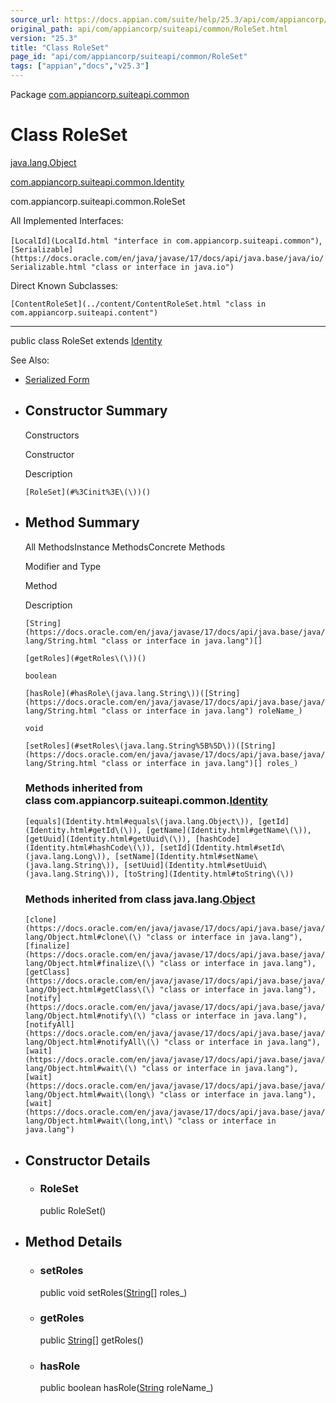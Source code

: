 ```yaml
---
source_url: https://docs.appian.com/suite/help/25.3/api/com/appiancorp/suiteapi/common/RoleSet.html
original_path: api/com/appiancorp/suiteapi/common/RoleSet.html
version: "25.3"
title: "Class RoleSet"
page_id: "api/com/appiancorp/suiteapi/common/RoleSet"
tags: ["appian","docs","v25.3"]
---
```



Package [com.appiancorp.suiteapi.common](package-summary.html)

# Class RoleSet

[java.lang.Object](https://docs.oracle.com/en/java/javase/17/docs/api/java.base/java/lang/Object.html "class or interface in java.lang")

[com.appiancorp.suiteapi.common.Identity](Identity.html "class in com.appiancorp.suiteapi.common")

com.appiancorp.suiteapi.common.RoleSet

All Implemented Interfaces:

`[LocalId](LocalId.html "interface in com.appiancorp.suiteapi.common")`, `[Serializable](https://docs.oracle.com/en/java/javase/17/docs/api/java.base/java/io/Serializable.html "class or interface in java.io")`

Direct Known Subclasses:

`[ContentRoleSet](../content/ContentRoleSet.html "class in com.appiancorp.suiteapi.content")`

* * *

public class RoleSet extends [Identity](Identity.html "class in com.appiancorp.suiteapi.common")

See Also:

-   [Serialized Form](../../../../serialized-form.html#com.appiancorp.suiteapi.common.RoleSet)

-   ## Constructor Summary

    Constructors

    Constructor

    Description

    `[RoleSet](#%3Cinit%3E\(\))()`

-   ## Method Summary

    All MethodsInstance MethodsConcrete Methods

    Modifier and Type

    Method

    Description

    `[String](https://docs.oracle.com/en/java/javase/17/docs/api/java.base/java/lang/String.html "class or interface in java.lang")[]`

    `[getRoles](#getRoles\(\))()`

    `boolean`

    `[hasRole](#hasRole\(java.lang.String\))([String](https://docs.oracle.com/en/java/javase/17/docs/api/java.base/java/lang/String.html "class or interface in java.lang") roleName_)`

    `void`

    `[setRoles](#setRoles\(java.lang.String%5B%5D\))([String](https://docs.oracle.com/en/java/javase/17/docs/api/java.base/java/lang/String.html "class or interface in java.lang")[] roles_)`

    ### Methods inherited from class com.appiancorp.suiteapi.common.[Identity](Identity.html "class in com.appiancorp.suiteapi.common")

    `[equals](Identity.html#equals\(java.lang.Object\)), [getId](Identity.html#getId\(\)), [getName](Identity.html#getName\(\)), [getUuid](Identity.html#getUuid\(\)), [hashCode](Identity.html#hashCode\(\)), [setId](Identity.html#setId\(java.lang.Long\)), [setName](Identity.html#setName\(java.lang.String\)), [setUuid](Identity.html#setUuid\(java.lang.String\)), [toString](Identity.html#toString\(\))`

    ### Methods inherited from class java.lang.[Object](https://docs.oracle.com/en/java/javase/17/docs/api/java.base/java/lang/Object.html "class or interface in java.lang")

    `[clone](https://docs.oracle.com/en/java/javase/17/docs/api/java.base/java/lang/Object.html#clone\(\) "class or interface in java.lang"), [finalize](https://docs.oracle.com/en/java/javase/17/docs/api/java.base/java/lang/Object.html#finalize\(\) "class or interface in java.lang"), [getClass](https://docs.oracle.com/en/java/javase/17/docs/api/java.base/java/lang/Object.html#getClass\(\) "class or interface in java.lang"), [notify](https://docs.oracle.com/en/java/javase/17/docs/api/java.base/java/lang/Object.html#notify\(\) "class or interface in java.lang"), [notifyAll](https://docs.oracle.com/en/java/javase/17/docs/api/java.base/java/lang/Object.html#notifyAll\(\) "class or interface in java.lang"), [wait](https://docs.oracle.com/en/java/javase/17/docs/api/java.base/java/lang/Object.html#wait\(\) "class or interface in java.lang"), [wait](https://docs.oracle.com/en/java/javase/17/docs/api/java.base/java/lang/Object.html#wait\(long\) "class or interface in java.lang"), [wait](https://docs.oracle.com/en/java/javase/17/docs/api/java.base/java/lang/Object.html#wait\(long,int\) "class or interface in java.lang")`

-   ## Constructor Details

    -   ### RoleSet

        public RoleSet()

-   ## Method Details

    -   ### setRoles

        public void setRoles([String](https://docs.oracle.com/en/java/javase/17/docs/api/java.base/java/lang/String.html "class or interface in java.lang")\[\] roles\_)

    -   ### getRoles

        public [String](https://docs.oracle.com/en/java/javase/17/docs/api/java.base/java/lang/String.html "class or interface in java.lang")\[\] getRoles()

    -   ### hasRole

        public boolean hasRole([String](https://docs.oracle.com/en/java/javase/17/docs/api/java.base/java/lang/String.html "class or interface in java.lang") roleName\_)